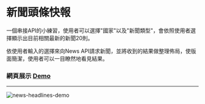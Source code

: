 # 新聞頭條快報

一個串接API的小練習，使用者可以選擇"國家"以及"新聞類型"，會依照使用者選擇顯示出目前相關最新的新聞20則。

依使用者輸入的選擇來向News API請求新聞，並將收到的結果做整理佈局，使版面簡潔，使用者可以一目瞭然地看見結果。

### 網頁展示 [Demo](https://qshaystar.github.io/news-headline-api/)

-----

![news-headlines-demo](/news-headlines-demo.gif)
